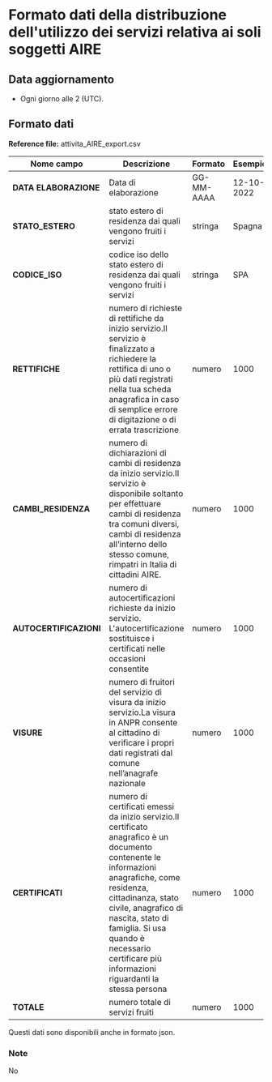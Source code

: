 # Formato dati della distribuzione dell'utilizzo dei servizi relativa ai soli soggetti AIRE

## Data aggiornamento
- Ogni giorno alle 2 (UTC). 

## Formato dati

**Reference file:** attivita_AIRE_export.csv<br>

| Nome campo                  | Descrizione                       | Formato                       | Esempio             |
|-----------------------------|-----------------------------------|-------------------------------|---------------------|
| **DATA ELABORAZIONE**       | Data di elaborazione              | GG-MM-AAAA                    | 12-10-2022          |
| **STATO_ESTERO**      | stato estero di residenza dai quali vengono fruiti i servizi |   stringa | Spagna  |
| **CODICE_ISO**      | codice iso dello stato estero di residenza dai quali vengono fruiti i servizi |   stringa | SPA  |
| **RETTIFICHE**      | numero di richieste di rettifiche da inizio servizio.Il servizio è finalizzato a richiedere la rettifica di uno o più dati registrati nella tua scheda anagrafica in caso di semplice errore di digitazione o di errata trascrizione| numero             | 1000   |
| **CAMBI_RESIDENZA**      | numero di dichiarazioni di cambi di residenza da inizio servizio.Il servizio è disponibile soltanto per effettuare cambi di residenza tra comuni diversi, cambi di residenza all’interno dello stesso comune, rimpatri in Italia di cittadini AIRE.| numero             | 1000   |
| **AUTOCERTIFICAZIONI**      | numero di autocertificazioni richieste da inizio servizio. L'autocertificazione sostituisce i certificati nelle occasioni consentite| numero             | 1000   |
| **VISURE**      | numero di fruitori del servizio di visura da inizio servizio.La visura in ANPR consente al cittadino di verificare i propri dati registrati dal comune nell’anagrafe nazionale| numero             | 1000   |
| **CERTIFICATI**      | numero di certificati emessi da inizio servizio.Il certificato anagrafico è un documento contenente le informazioni anagrafiche, come residenza, cittadinanza, stato civile, anagrafico di nascita, stato di famiglia. Si usa quando è necessario certificare più informazioni riguardanti la stessa persona| numero             | 1000   |
| **TOTALE**      | numero totale di servizi fruiti| numero             | 1000   |

Questi dati sono disponibili anche in formato json.

### Note
No
